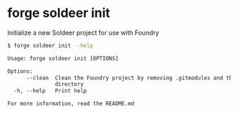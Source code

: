 # forge soldeer init

Initialize a new Soldeer project for use with Foundry

```bash
$ forge soldeer init --help
```

```txt
Usage: forge soldeer init [OPTIONS]

Options:
      --clean  Clean the Foundry project by removing .gitmodules and the lib
               directory
  -h, --help   Print help

For more information, read the README.md
```